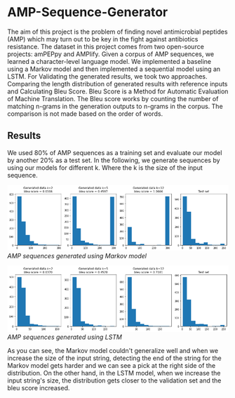 # AMP-Sequence-Generator

The aim of this project is the problem of finding novel antimicrobial peptides (AMP) which may turn out to be key in the fight against antibiotics resistance. The dataset in this project comes from two open-source projects: amPEPpy and AMPlify. Given a corpus of AMP sequences, we learned a character-level language model. We implemented a baseline using a Markov model and then implemented a sequential model using an LSTM. For Validating the generated results, we took two approaches. Comparing the length distribution of generated results with reference inputs and Calculating Bleu Score. Bleu Score is a Method for Automatic Evaluation of Machine Translation. The Bleu score works by counting the number of matching n-grams in the generation outputs to n-grams in the corpus. The comparison is not made based on the order of words.

## Results
We used 80% of AMP sequences as a training set and evaluate our model by another 20% as a test set. In the following, we generate sequences by using our models for different k. Where the k is the size of the input sequence.

![Screenshot](figure/plt1.png)
*AMP sequences generated using Markov model*


![Screenshot](figure/plt2.png)
*AMP sequences generated using LSTM*

As you can see, the Markov model couldn't generalize well and when we increase the size of the input string, detecting the end of the string for the Markov model gets harder and we can see a pick at the right side of the distribution. On the other hand, in the LSTM model, when we increase the input string's size, the distribution gets closer to the validation set and the bleu score increased.
